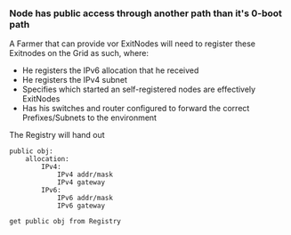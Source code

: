 ### Node has public access through another path than it's 0-boot path

A Farmer that can provide vor ExitNodes will need to register these Exitnodes on the Grid as such, where:
  - He registers the IPv6 allocation that he received
  - He registers the IPv4 subnet 
  - Specifies which started an self-registered nodes are effectively ExitNodes
  - Has his switches and router configured to forward the correct Prefixes/Subnets to the environment

The Registry will hand out 

```
public obj:
    allocation:
        IPv4:
            IPv4 addr/mask
            IPv4 gateway
        IPv6:
            IPv6 addr/mask
            IPv6 gateway

get public obj from Registry




```

